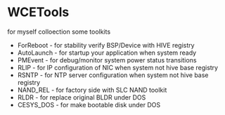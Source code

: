 # WCETools
for myself colloection some toolkits

* ForReboot - for stability verify BSP/Device with HIVE registry
* AutoLaunch - for startup your application when system ready
* PMEvent - for debug/monitor system power status transitions
* RLIP - for IP configuration of NIC when system not hive base registry
* RSNTP - for NTP server configuration when system not hive base registry
* NAND_REL - for factory side with SLC NAND toolkit
* RLDR - for replace original BLDR under DOS
* CESYS_DOS - for make bootable disk under DOS


